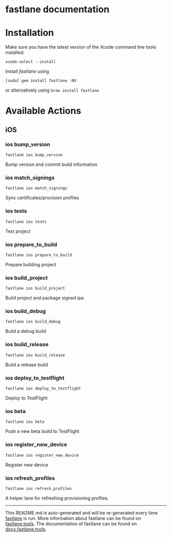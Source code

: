 fastlane documentation
================
# Installation

Make sure you have the latest version of the Xcode command line tools installed:

```
xcode-select --install
```

Install _fastlane_ using
```
[sudo] gem install fastlane -NV
```
or alternatively using `brew install fastlane`

# Available Actions
## iOS
### ios bump_version
```
fastlane ios bump_version
```
Bump version and commit build information
### ios match_signings
```
fastlane ios match_signings
```
Sync certificates/provision profiles
### ios tests
```
fastlane ios tests
```
Test project
### ios prepare_to_build
```
fastlane ios prepare_to_build
```
Prepare building project
### ios build_project
```
fastlane ios build_project
```
Build project and package signed ipa
### ios build_debug
```
fastlane ios build_debug
```
Build a debug build
### ios build_release
```
fastlane ios build_release
```
Build a release build
### ios deploy_to_testflight
```
fastlane ios deploy_to_testflight
```
Deploy to TestFlight
### ios beta
```
fastlane ios beta
```
Push a new beta build to TestFlight
### ios register_new_device
```
fastlane ios register_new_device
```
Register new device
### ios refresh_profiles
```
fastlane ios refresh_profiles
```
A helper lane for refreshing provisioning profiles.

----

This README.md is auto-generated and will be re-generated every time [fastlane](https://fastlane.tools) is run.
More information about fastlane can be found on [fastlane.tools](https://fastlane.tools).
The documentation of fastlane can be found on [docs.fastlane.tools](https://docs.fastlane.tools).

